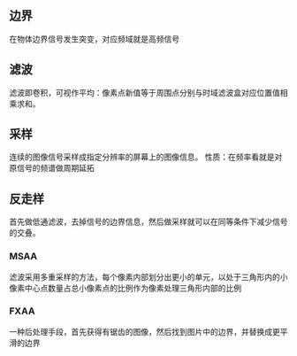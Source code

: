 
## 边界

在物体边界信号发生突变，对应频域就是高频信号

## 滤波

滤波即卷积，可视作平均：像素点新值等于周围点分别与时域滤波盒对应位置值相乘求和。

## 采样

连续的图像信号采样成指定分辨率的屏幕上的图像信息。
性质：在频率看就是对原信号的频谱做周期延拓

## 反走样

首先做低通滤波，去掉信号的边界信息，然后做采样就可以在同等条件下减少信号的交叠。

### MSAA

滤波采用多重采样的方法，每个像素内部划分出更小的单元，以处于三角形内的小像素中心点数量占总小像素点的比例作为像素处理三角形内部的比例

### FXAA

一种后处理手段，首先获得有锯齿的图像，然后找到图片中的边界，并替换成更平滑的边界

